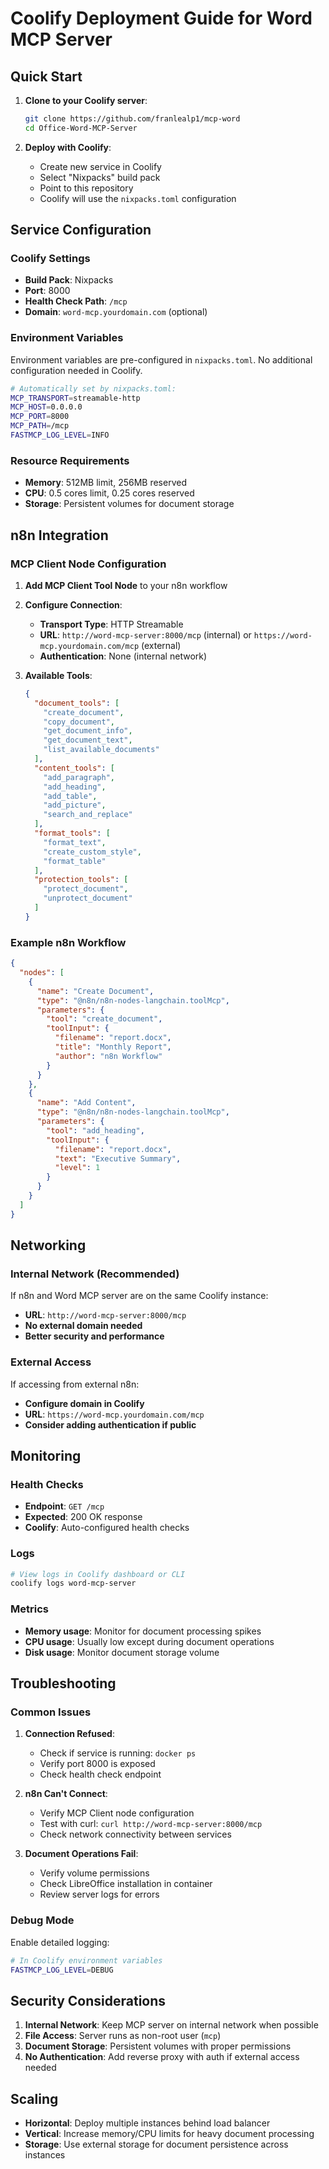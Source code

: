 # Coolify Deployment Guide for Word MCP Server

## Quick Start

1. **Clone to your Coolify server**:
   ```bash
   git clone https://github.com/franlealp1/mcp-word
   cd Office-Word-MCP-Server
   ```

2. **Deploy with Coolify**:
   - Create new service in Coolify
   - Select "Nixpacks" build pack
   - Point to this repository
   - Coolify will use the `nixpacks.toml` configuration

## Service Configuration

### Coolify Settings
- **Build Pack**: Nixpacks
- **Port**: 8000
- **Health Check Path**: `/mcp`
- **Domain**: `word-mcp.yourdomain.com` (optional)

### Environment Variables
Environment variables are pre-configured in `nixpacks.toml`. No additional configuration needed in Coolify.

```bash
# Automatically set by nixpacks.toml:
MCP_TRANSPORT=streamable-http
MCP_HOST=0.0.0.0
MCP_PORT=8000
MCP_PATH=/mcp
FASTMCP_LOG_LEVEL=INFO
```

### Resource Requirements
- **Memory**: 512MB limit, 256MB reserved
- **CPU**: 0.5 cores limit, 0.25 cores reserved
- **Storage**: Persistent volumes for document storage

## n8n Integration

### MCP Client Node Configuration

1. **Add MCP Client Tool Node** to your n8n workflow

2. **Configure Connection**:
   - **Transport Type**: HTTP Streamable
   - **URL**: `http://word-mcp-server:8000/mcp` (internal) or `https://word-mcp.yourdomain.com/mcp` (external)
   - **Authentication**: None (internal network)

3. **Available Tools**:
   ```json
   {
     "document_tools": [
       "create_document",
       "copy_document", 
       "get_document_info",
       "get_document_text",
       "list_available_documents"
     ],
     "content_tools": [
       "add_paragraph",
       "add_heading",
       "add_table",
       "add_picture",
       "search_and_replace"
     ],
     "format_tools": [
       "format_text",
       "create_custom_style",
       "format_table"
     ],
     "protection_tools": [
       "protect_document",
       "unprotect_document"
     ]
   }
   ```

### Example n8n Workflow

```json
{
  "nodes": [
    {
      "name": "Create Document",
      "type": "@n8n/n8n-nodes-langchain.toolMcp",
      "parameters": {
        "tool": "create_document",
        "toolInput": {
          "filename": "report.docx",
          "title": "Monthly Report",
          "author": "n8n Workflow"
        }
      }
    },
    {
      "name": "Add Content",
      "type": "@n8n/n8n-nodes-langchain.toolMcp", 
      "parameters": {
        "tool": "add_heading",
        "toolInput": {
          "filename": "report.docx",
          "text": "Executive Summary",
          "level": 1
        }
      }
    }
  ]
}
```

## Networking

### Internal Network (Recommended)
If n8n and Word MCP server are on the same Coolify instance:
- **URL**: `http://word-mcp-server:8000/mcp`
- **No external domain needed**
- **Better security and performance**

### External Access
If accessing from external n8n:
- **Configure domain in Coolify**
- **URL**: `https://word-mcp.yourdomain.com/mcp`
- **Consider adding authentication if public**

## Monitoring

### Health Checks
- **Endpoint**: `GET /mcp`
- **Expected**: 200 OK response
- **Coolify**: Auto-configured health checks

### Logs
```bash
# View logs in Coolify dashboard or CLI
coolify logs word-mcp-server
```

### Metrics
- **Memory usage**: Monitor for document processing spikes
- **CPU usage**: Usually low except during document operations
- **Disk usage**: Monitor document storage volume

## Troubleshooting

### Common Issues

1. **Connection Refused**:
   - Check if service is running: `docker ps`
   - Verify port 8000 is exposed
   - Check health check endpoint

2. **n8n Can't Connect**:
   - Verify MCP Client node configuration
   - Test with curl: `curl http://word-mcp-server:8000/mcp`
   - Check network connectivity between services

3. **Document Operations Fail**:
   - Verify volume permissions
   - Check LibreOffice installation in container
   - Review server logs for errors

### Debug Mode
Enable detailed logging:
```bash
# In Coolify environment variables
FASTMCP_LOG_LEVEL=DEBUG
```

## Security Considerations

1. **Internal Network**: Keep MCP server on internal network when possible
2. **File Access**: Server runs as non-root user (`mcp`)
3. **Document Storage**: Persistent volumes with proper permissions
4. **No Authentication**: Add reverse proxy with auth if external access needed

## Scaling

- **Horizontal**: Deploy multiple instances behind load balancer
- **Vertical**: Increase memory/CPU limits for heavy document processing
- **Storage**: Use external storage for document persistence across instances